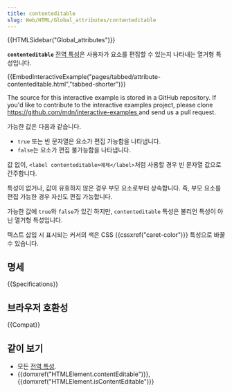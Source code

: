 ```yaml
---
title: contenteditable
slug: Web/HTML/Global_attributes/contenteditable
---
```


{{HTMLSidebar("Global_attributes")}}

**`contenteditable`** [전역 특성](/ko/docs/Web/HTML/Global_attributes)은 사용자가 요소를 편집할 수 있는지 나타내는 열거형 특성입니다.

{{EmbedInteractiveExample("pages/tabbed/attribute-contenteditable.html","tabbed-shorter")}}

<p class="hidden">The source for this interactive example is stored in a GitHub repository. If you'd like to contribute to the interactive examples project, please clone <a href="https://github.com/mdn/interactive-examples">https://github.com/mdn/interactive-examples </a>and send us a pull request.</p>

가능한 값은 다음과 같습니다.

- `true` 또는 빈 문자열은 요소가 편집 가능함을 나타냅니다.
- `false`는 요소가 편집 불가능함을 나타냅니다.

값 없이, `<label contenteditable>예제</label>`처럼 사용할 경우 빈 문자열 값으로 간주합니다.

특성이 없거나, 값이 유효하지 않은 경우 부모 요소로부터 상속합니다. 즉, 부모 요소를 편집 가능한 경우 자신도 편집 가능합니다.

가능한 값에 `true`와 `false`가 있긴 하지만, `contenteditable` 특성은 불리언 특성이 아닌 열거형 특성입니다.

텍스트 삽입 시 표시되는 커서의 색은 CSS {{cssxref("caret-color")}} 특성으로 바꿀 수 있습니다.

## 명세

{{Specifications}}

## 브라우저 호환성

{{Compat}}

## 같이 보기

- 모든 [전역 특성](/ko/docs/Web/HTML/Global_attributes).
- {{domxref("HTMLElement.contentEditable")}}, {{domxref("HTMLElement.isContentEditable")}}
